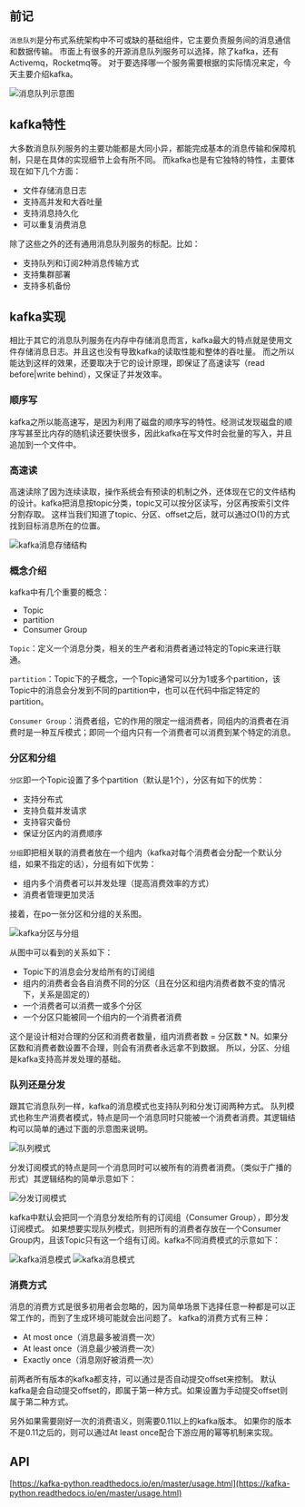 
## 前记
`消息队列`是分布式系统架构中不可或缺的基础组件，它主要负责服务间的消息通信和数据传输。
市面上有很多的开源消息队列服务可以选择，除了kafka，还有Activemq，Rocketmq等。
对于要选择哪一个服务需要根据的实际情况来定，今天主要介绍kafka。

![消息队列示意图](https://github.com/five3/testqa/blob/master/images/kafka/kafka_01.png?raw=true)

## kafka特性
大多数消息队列服务的主要功能都是大同小异，都能完成基本的消息传输和保障机制，只是在具体的实现细节上会有所不同。
而kafka也是有它独特的特性，主要体现在如下几个方面：
- 文件存储消息日志
- 支持高并发和大吞吐量
- 支持消息持久化
- 可以重复消费消息

除了这些之外的还有通用消息队列服务的标配。比如：
- 支持队列和订阅2种消息传输方式
- 支持集群部署
- 支持多机备份

## kafka实现
相比于其它的消息队列服务在内存中存储消息而言，kafka最大的特点就是使用文件存储消息日志。并且这也没有导致kafka的读取性能和整体的吞吐量。
而之所以能达到这样的效果，还要取决于它的设计原理，即保证了高速读写（read before|write behind），又保证了并发效率。

### 顺序写
kafka之所以能高速写，是因为利用了磁盘的顺序写的特性。经测试发现磁盘的顺序写甚至比内存的随机读还要快很多，因此kafka在写文件时会批量的写入，并且追加到一个文件中。

### 高速读
高速读除了因为连续读取，操作系统会有预读的机制之外，还体现在它的文件结构的设计。kafka把消息按topic分类，topic又可以按分区读写，分区再按索引文件分割存取。
这样当我们知道了topic、分区、offset之后，就可以通过O(1)的方式找到目标消息所在的位置。

![kafka消息存储结构](https://github.com/five3/testqa/blob/master/images/kafka/kafka_02.png?raw=true)

### 概念介绍
kafka中有几个重要的概念：
- Topic
- partition
- Consumer Group

`Topic`：定义一个消息分类，相关的生产者和消费者通过特定的Topic来进行联通。

`partition`：Topic下的子概念，一个Topic通常可以分为1或多个partition，该Topic中的消息会分发到不同的partition中，也可以在代码中指定特定的partition。

`Consumer Group`：消费者组，它的作用的限定一组消费者，同组内的消费者在消费时是一种互斥模式；即同一个组内只有一个消费者可以消费到某个特定的消息。

### 分区和分组
`分区`即一个Topic设置了多个partition（默认是1个），分区有如下的优势：
- 支持分布式
- 支持负载并发请求
- 支持容灾备份
- 保证分区内的消费顺序

`分组`即把相关联的消费者放在一个组内（kafka对每个消费者会分配一个默认分组，如果不指定的话），分组有如下优势：
- 组内多个消费者可以并发处理（提高消费效率的方式）
- 消费者管理更加灵活

接着，在po一张分区和分组的关系图。

![kafka分区与分组](https://github.com/five3/testqa/blob/master/images/kafka/kafka_03.png?raw=true)

从图中可以看到的关系如下：
- Topic下的消息会分发给所有的订阅组
- 组内的消费者会各自消费不同的分区（且在分区和组内消费者数不变的情况下，关系是固定的）
- 一个消费者可以消费一或多个分区
- 一个分区只能被同一个组内的一个消费者消费

这个是设计相对合理的分区和消费者数量，组内消费者数 = 分区数 * N。如果分区数和消费者数设置不合理，则会有消费者永远拿不到数据。
所以，分区、分组是kafka支持高并发处理的基础。

### 队列还是分发
跟其它消息队列一样，kafka的消息模式也支持队列和分发订阅两种方式。
队列模式也称生产消费者模式，特点是同一个消息同时只能被一个消费者消费。其逻辑结构可以简单的通过下面的示意图来说明。

![队列模式](https://github.com/five3/testqa/blob/master/images/kafka/kafka_04.png?raw=true)

分发订阅模式的特点是同一个消息同时可以被所有的消费者消费。（类似于广播的形式）其逻辑结构的简单示意如下：

![分发订阅模式](https://github.com/five3/testqa/blob/master/images/kafka/kafka_05.png?raw=true)

kafka中默认会把同一个消息分发给所有的订阅组（Consumer Group），即分发订阅模式。
如果想要实现队列模式，则把所有的消费者存放在一个Consumer Group内，且该Topic只有这一个组有订阅。kafka不同消费模式的示意如下：

![kafka消息模式](https://github.com/five3/testqa/blob/master/images/kafka/kafka_06.png?raw=true)
![kafka消息模式](https://github.com/five3/testqa/blob/master/images/kafka/kafka_07.png?raw=true)

### 消费方式
消息的消费方式是很多初用者会忽略的，因为简单场景下选择任意一种都是可以正常工作的，而到了生成环境可能就会出问题了。
kafka的消费方式有三种：
- At most once（消息最多被消费一次）
- At least once（消息最少被消费一次）
- Exactly once（消息刚好被消费一次）

前两者所有版本的kafka都支持，可以通过是否自动提交offset来控制。
默认kafka是会自动提交offset的，即属于第一种方式。如果设置为手动提交offset则属于第二种方式。

另外如果需要刚好一次的消费语义，则需要0.11以上的kafka版本。
如果你的版本不是0.11之后的，则可以通过At least once配合下游应用的幂等机制来实现。

## API
[https://kafka-python.readthedocs.io/en/master/usage.html](https://kafka-python.readthedocs.io/en/master/usage.html)
